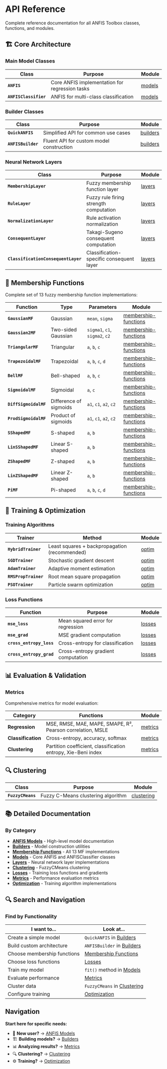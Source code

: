 # API Reference

Complete reference documentation for all ANFIS Toolbox classes, functions, and modules.

## 🏗️ Core Architecture

### Main Model Classes

| Class | Purpose | Module |
|-------|---------|--------|
| **`ANFIS`** | Core ANFIS implementation for regression tasks | [models](models) |
| **`ANFISClassifier`** | ANFIS for multi-class classification | [models](models) |

### Builder Classes

| Class | Purpose | Module |
|-------|---------|--------|
| **`QuickANFIS`** | Simplified API for common use cases | [builders](builders) |
| **`ANFISBuilder`** | Fluent API for custom model construction | [builders](builders) |

### Neural Network Layers

| Class | Purpose | Module |
|-------|---------|--------|
| **`MembershipLayer`** | Fuzzy membership function layer | [layers](layers) |
| **`RuleLayer`** | Fuzzy rule firing strength computation | [layers](layers) |
| **`NormalizationLayer`** | Rule activation normalization | [layers](layers) |
| **`ConsequentLayer`** | Takagi-Sugeno consequent computation | [layers](layers) |
| **`ClassificationConsequentLayer`** | Classification-specific consequent layer | [layers](layers) |

## 🎯 Membership Functions

Complete set of 13 fuzzy membership function implementations:

| Function | Type | Parameters | Module |
|----------|------|------------|--------|
| **`GaussianMF`** | Gaussian | `mean`, `sigma` | [membership-functions](membership-functions) |
| **`Gaussian2MF`** | Two-sided Gaussian | `sigma1`, `c1`, `sigma2`, `c2` | [membership-functions](membership-functions) |
| **`TriangularMF`** | Triangular | `a`, `b`, `c` | [membership-functions](membership-functions) |
| **`TrapezoidalMF`** | Trapezoidal | `a`, `b`, `c`, `d` | [membership-functions](membership-functions) |
| **`BellMF`** | Bell-shaped | `a`, `b`, `c` | [membership-functions](membership-functions) |
| **`SigmoidalMF`** | Sigmoidal | `a`, `c` | [membership-functions](membership-functions) |
| **`DiffSigmoidalMF`** | Difference of sigmoids | `a1`, `c1`, `a2`, `c2` | [membership-functions](membership-functions) |
| **`ProdSigmoidalMF`** | Product of sigmoids | `a1`, `c1`, `a2`, `c2` | [membership-functions](membership-functions) |
| **`SShapedMF`** | S-shaped | `a`, `b` | [membership-functions](membership-functions) |
| **`LinSShapedMF`** | Linear S-shaped | `a`, `b` | [membership-functions](membership-functions) |
| **`ZShapedMF`** | Z-shaped | `a`, `b` | [membership-functions](membership-functions) |
| **`LinZShapedMF`** | Linear Z-shaped | `a`, `b` | [membership-functions](membership-functions) |
| **`PiMF`** | Pi-shaped | `a`, `b`, `c`, `d` | [membership-functions](membership-functions) |

## 🔧 Training & Optimization

### Training Algorithms

| Trainer | Method | Module |
|---------|--------|--------|
| **`HybridTrainer`** | Least squares + backpropagation (recommended) | [optim](optim) |
| **`SGDTrainer`** | Stochastic gradient descent | [optim](optim) |
| **`AdamTrainer`** | Adaptive moment estimation | [optim](optim) |
| **`RMSPropTrainer`** | Root mean square propagation | [optim](optim) |
| **`PSOTrainer`** | Particle swarm optimization | [optim](optim) |

### Loss Functions

| Function | Purpose | Module |
|----------|---------|--------|
| **`mse_loss`** | Mean squared error for regression | [losses](losses) |
| **`mse_grad`** | MSE gradient computation | [losses](losses) |
| **`cross_entropy_loss`** | Cross-entropy for classification | [losses](losses) |
| **`cross_entropy_grad`** | Cross-entropy gradient computation | [losses](losses) |

## 📊 Evaluation & Validation

### Metrics

Comprehensive metrics for model evaluation:

| Category | Functions | Module |
|----------|-----------|--------|
| **Regression** | MSE, RMSE, MAE, MAPE, SMAPE, R², Pearson correlation, MSLE | [metrics](metrics) |
| **Classification** | Cross-entropy, accuracy, softmax | [metrics](metrics) |
| **Clustering** | Partition coefficient, classification entropy, Xie-Beni index | [metrics](metrics) |

## 🔍 Clustering

| Class | Purpose | Module |
|-------|---------|--------|
| **`FuzzyCMeans`** | Fuzzy C-Means clustering algorithm | [clustering](clustering) |

## 📚 Detailed Documentation

### By Category

- **[ANFIS Models](../models/anfis.md)** - High-level model documentation
- **[Builders](builders)** - Model construction utilities
- **[Membership Functions](membership-functions)** - All 13 MF implementations
- **[Models](models)** - Core ANFIS and ANFISClassifier classes
- **[Layers](layers)** - Neural network layer implementations
- **[Clustering](clustering)** - FuzzyCMeans clustering
- **[Losses](losses)** - Training loss functions and gradients
- **[Metrics](metrics)** - Performance evaluation metrics
- **[Optimization](optim)** - Training algorithm implementations

## 🔍 Search and Navigation

### Find by Functionality

| I want to... | Look at... |
|-------------|------------|
| Create a simple model | `QuickANFIS` in [Builders](builders) |
| Build custom architecture | `ANFISBuilder` in [Builders](builders) |
| Choose membership functions | [Membership Functions](membership-functions) |
| Choose loss functions | [Losses](losses) |
| Train my model | `fit()` method in [Models](models) |
| Evaluate performance | [Metrics](metrics) |
| Cluster data | `FuzzyCMeans` in [Clustering](clustering) |
| Configure training | [Optimization](optim) |

## Navigation

**Start here for specific needs:**

- 🚀 **New user?** → [ANFIS Models](../models/anfis.md)
- 🏗️ **Building models?** → [Builders](builders)
- 📊 **Analyzing results?** → [Metrics](metrics)
- 🔍 **Clustering?** → [Clustering](clustering)
- ⚙️ **Training?** → [Optimization](optim)
